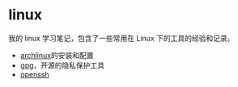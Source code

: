 # linux

我的 linux 学习笔记，包含了一些常用在 Linux 下的工具的经验和记录。

- [archlinux](archlinux.md)的安装和配置
- [gpg](gpg.md)，开源的隐私保护工具
- [openssh](openssh.md)
